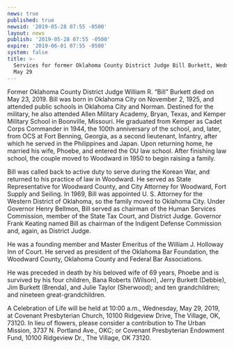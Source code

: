 ```yaml
---
news: true
published: true
newsid: '2019-05-28 07:55 -0500'
layout: news
publish: '2019-05-28 07:55 -0500'
expire: '2019-06-01 07:55 -0500'
system: false
title: >-
  Services for former Oklahoma County District Judge Bill Burkett, Wednesday,
  May 29
---
```

Former Oklahoma County District Judge William R. “Bill” Burkett died on May 23, 2019.  Bill was born in Oklahoma City on November 2, 1925, and attended public schools in Oklahoma City and Norman.  Destined for the military, he also attended Allen Military Academy, Bryan, Texas, and Kemper Military School in Boonville, Missouri.  He graduated from Kemper as Cadet Corps Commander in 1944, the 100th anniversary of the school, and, later, from OCS at Fort Benning, Georgia, as a second lieutenant, Infantry, after which he served in the Philippines and Japan.  Upon returning home, he married his wife, Phoebe, and entered the OU law school. After finishing law school, the couple moved to Woodward in 1950 to begin raising a family.  

Bill was called back to active duty to serve during the Korean War, and returned to his practice of law in Woodward.  He served as State Representative for Woodward County, and City Attorney for Woodward, Fort Supply and Seiling.  In 1969, Bill was appointed U. S. Attorney for the Western District of Oklahoma, so the family moved to Oklahoma City. Under Governor Henry Bellmon, Bill served as chairman of the Human Services Commission, member of the State Tax Court, and District Judge. Governor Frank Keating named Bill as chairman of the Indigent Defense Commission and, again, as District Judge.

He was a founding member and Master Emeritus of the William J. Holloway Inn of Court.  He served as president of the Oklahoma Bar Foundation, the Woodward County, Oklahoma County and Federal Bar Associations.  

He was preceded in death by his beloved wife of 69 years, Phoebe and is survived by his four children, Bana Roberts (Wilson), Jerry Burkett (Debbie), Jim Burkett (Brenda), and Julie Taylor (Sherwood); and ten grandchildren; and nineteen great-grandchildren.

A Celebration of Life will be held at 10:00 a.m., Wednesday, May 29, 2019, at Covenant Presbyterian Church, 10100 Ridgeview Drive, The Village, OK, 73120.  In lieu of flowers, please consider a contribution to The Urban Mission, 3737 N. Portland Ave., OKC; or Covenant Presbyterian Endowment Fund, 10100 Ridgeview Dr., The Village, OK 73120.

